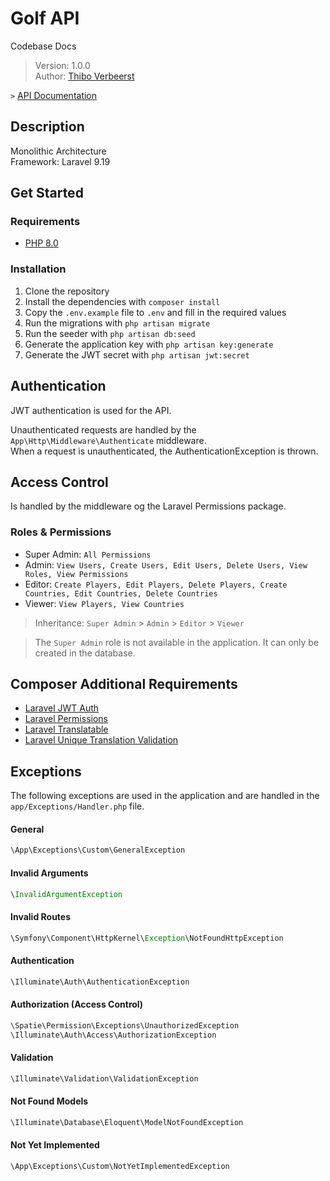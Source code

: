 # Golf API
Codebase Docs  
> Version: 1.0.0  
> Author: [Thibo Verbeerst](http://thiboverbeerst.com)

`>` [API Documentation](https://www.thibo.cloud/private/api/services/golf-api/documentation)

## Description
Monolithic Architecture  
Framework: Laravel 9.19

## Get Started  
### Requirements

- [PHP 8.0](http://php.net/downloads.php)

### Installation
1. Clone the repository
2. Install the dependencies with `composer install`
3. Copy the `.env.example` file to `.env` and fill in the required values
4. Run the migrations with `php artisan migrate`
5. Run the seeder with `php artisan db:seed`
6. Generate the application key with `php artisan key:generate`
7. Generate the JWT secret with `php artisan jwt:secret`

## Authentication
JWT authentication is used for the API.  

Unauthenticated requests are handled by the `App\Http\Middleware\Authenticate` middleware.  
When a request is unauthenticated, the AuthenticationException is thrown.

## Access Control
Is handled by the middleware og the Laravel Permissions package.
### Roles & Permissions
- Super Admin: `All Permissions`
- Admin: `View Users, Create Users, Edit Users, Delete Users, View Roles, View Permissions`
- Editor: `Create Players, Edit Players, Delete Players, Create Countries, Edit Countries, Delete Countries`
- Viewer: `View Players, View Countries`

> Inheritance: `Super Admin` > `Admin` > `Editor` > `Viewer`  

> The `Super Admin` role is not available in the application. It can only be created in the database.


## Composer Additional Requirements
- [Laravel JWT Auth](https://laravel-jwt-auth.readthedocs.io/en/latest/)  
- [Laravel Permissions](https://spatie.be/docs/laravel-permission/v5/introduction)  
- [Laravel Translatable](https://spatie.be/docs/laravel-translatable/v6/introduction)  
- [Laravel Unique Translation Validation](https://github.com/codezero-be/laravel-unique-translation)


## Exceptions  
The following exceptions are used in the application and are handled in the `app/Exceptions/Handler.php` file.

#### General
```php
\App\Exceptions\Custom\GeneralException
```

#### Invalid Arguments
```php
\InvalidArgumentException
```

#### Invalid Routes
```php
\Symfony\Component\HttpKernel\Exception\NotFoundHttpException
```

#### Authentication
```php
\Illuminate\Auth\AuthenticationException
``` 

#### Authorization (Access Control)
```php
\Spatie\Permission\Exceptions\UnauthorizedException
\Illuminate\Auth\Access\AuthorizationException
```

#### Validation
```php
\Illuminate\Validation\ValidationException
```

#### Not Found Models
```php
\Illuminate\Database\Eloquent\ModelNotFoundException
```

#### Not Yet Implemented
```php
\App\Exceptions\Custom\NotYetImplementedException
```

